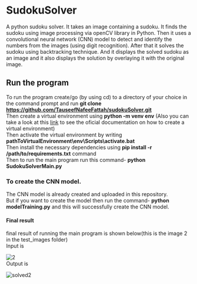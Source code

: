 # SudokuSolver
A python sudoku solver. It takes an image containing a sudoku. It finds the sudoku using image processing via openCV library in Python. Then it uses a convolutional neural network (CNN) model to detect and identify the numbers from the images (using digit recognition). After that it solves the sudoku using backtracking technique. And it displays the solved sudoku as an image and it also displays the solution by overlaying it with the original image.  
## Run the program
To run the program create/go (by using cd) to a directory of your choice in the command prompt and run **git clone https://github.com/TauseefNafeeFattah/sudokuSolver.git**  
Then create a virtual environment using **python -m venv env** (Also you can take a look at this [link](https://docs.python.org/3/library/venv.html) to see the oficial documentation on how to create a virtual environment)  
Then activate the virtual environment by writing **pathToVirtualEnvironment\env\Scripts\activate.bat**  
Then install the necessary dependencies using **pip install -r /path/to/requirements.txt** command  
Then to run the main program run this command- **python SudokuSolverMain.py**  
### To create the CNN model.
The CNN model is already created and uploaded in this repository.  
But if you want to create the model then run the command- **python modelTraining.py** and this will successfully create the CNN model.
#### Final result
final result of running the main program is shown below(this is the image 2 in the test_images folder)  
Input is  

![2](https://user-images.githubusercontent.com/57330415/174934814-a3ad4c13-a174-44ba-9404-bea7c0b10045.jpg)  
Output is  

![solved2](https://user-images.githubusercontent.com/57330415/174934887-9299b44d-81f1-49f8-ad2d-89fdf45263ed.png)
